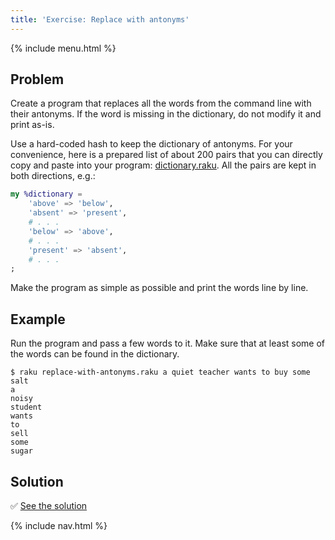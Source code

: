 ```yaml
---
title: 'Exercise: Replace with antonyms'
---
```


{% include menu.html %}

## Problem

Create a program that replaces all the words from the command line with their antonyms. If the word is missing in the dictionary, do not modify it and print as-is.

Use a hard-coded hash to keep the dictionary of antonyms. For your convenience, here is a prepared list of about 200 pairs that you can directly copy and paste into your program: [dictionary.raku](https://github.com/ash/raku-course/blob/master/essentials/associatives/exercises/replace-with-antonyms/dictionary.raku). All the pairs are kept in both directions, e.g.:

```raku
my %dictionary =
    'above' => 'below',
    'absent' => 'present',
    # . . .
    'below' => 'above',
    # . . .
    'present' => 'absent',
    # . . .
;
```

Make the program as simple as possible and print the words line by line.

## Example

Run the program and pass a few words to it. Make sure that at least some of the words can be found in the dictionary.

```console
$ raku replace-with-antonyms.raku a quiet teacher wants to buy some salt
a
noisy
student
wants
to
sell
some
sugar
```

## Solution

✅ [See the solution](solution)

{% include nav.html %}
